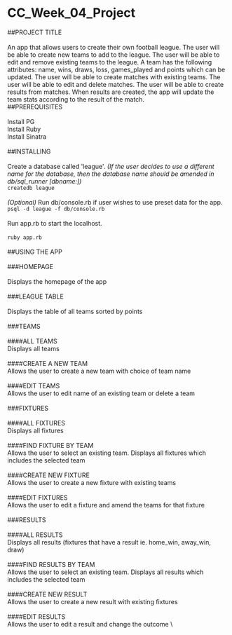 # CC_Week_04_Project

##PROJECT TITLE \
\
An app that allows users to create their own football league.
The user will be able to create new teams to add to the league.
The user will be able to edit and remove existing teams to the league.
A team has the following attributes: name, wins, draws, loss, games_played and
points which can be updated.
The user will be able to create matches with existing teams.
The user will be able to edit and delete matches.
The user will be able to create results from matches. When results are
created, the app will update the team stats according to the result of the
match.
\
##PREREQUISITES \
\
Install PG \
Install Ruby \
Install Sinatra \
\
##INSTALLING \
\
Create a database called 'league'. *(If the user decides to use a different name
for the database, then the database name should be amended in db/sql_runner
[dbname:])*
\
`createdb league` \
\
*(Optional)* Run db/console.rb if user wishes to use preset data for the app.
`psql -d league -f db/console.rb` \
\
Run app.rb to start the localhost. \
\
`ruby app.rb` \
\
##USING THE APP \
\
###HOMEPAGE \
\
Displays the homepage of the app \
\
###LEAGUE TABLE \
\
Displays the table of all teams sorted by points \
\
###TEAMS \
\
####ALL TEAMS \
Displays all teams \
\
####CREATE A NEW TEAM \
Allows the user to create a new team with choice of team name \
\
####EDIT TEAMS \
Allows the user to edit name of an existing team or delete a team \
\
###FIXTURES \
\
####ALL FIXTURES \
Displays all fixtures \
\
####FIND FIXTURE BY TEAM \
Allows the user to select an existing team. Displays all fixtures which includes
the selected team \
\
####CREATE NEW FIXTURE \
Allows the user to create a new fixture with existing teams \
\
####EDIT FIXTURES \
Allows the user to edit a fixture and amend the teams for that fixture \
\
###RESULTS \
\
####ALL RESULTS \
Displays all results (fixtures that have a result ie. home_win, away_win, draw) \
\
####FIND RESULTS BY TEAM \
Allows the user to select an existing team. Displays all results which includes
the selected team \
\
####CREATE NEW RESULT \
Allows the user to create a new result with existing fixtures \
\
####EDIT RESULTS \
Allows the user to edit a result and change the outcome \
